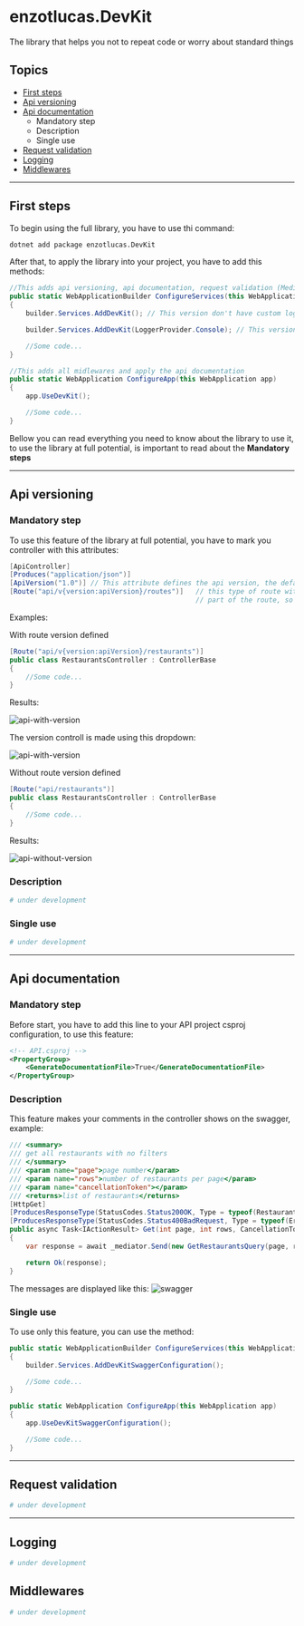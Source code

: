 # enzotlucas.DevKit

The library that helps you not to repeat code or worry about standard things

## Topics
- [First steps](#first-steps)
- [Api versioning](#api-versioning)
- [Api documentation](#api-documentation)
    - Mandatory step
    - Description
    - Single use
- [Request validation](#request-validation)
- [Logging](#logging)
- [Middlewares](#middlewares)

----------------------------------------------------

## First steps

To begin using the full library, you have to use thi command:
```bash
dotnet add package enzotlucas.DevKit
```

After that, to apply the library into your project, you have to add this methods:
```csharp
//This adds api versioning, api documentation, request validation (MediatR) and custom logging (optional)
public static WebApplicationBuilder ConfigureServices(this WebApplicationBuilder builder)
{
    builder.Services.AddDevKit(); // This version don't have custom log managment

    builder.Services.AddDevKit(LoggerProvider.Console); // This version have custom log managment

    //Some code...
}

//This adds all midlewares and apply the api documentation
public static WebApplication ConfigureApp(this WebApplication app)
{
    app.UseDevKit();

    //Some code...
}
```
Bellow you can read everything you need to know about the library to use it, to use the library at full potential, is important to read about the **Mandatory steps**

--------------------------

## **Api versioning**

### Mandatory step
To use this feature of the library at full potential, you have to mark you controller with this attributes:
```csharp
[ApiController]
[Produces("application/json")]
[ApiVersion("1.0")] // This attribute defines the api version, the default of the library is one
[Route("api/v{version:apiVersion}/routes")]   // this type of route with the "v{version:apiVersion}" parameter makes the version
                                              // part of the route, so you don't need to pass as a parameter

```
Examples:

With route version defined
```csharp
[Route("api/v{version:apiVersion}/restaurants")]
public class RestaurantsController : ControllerBase
{
    //Some code...
}
```
Results:

<img src="https://github.com/enzotlucas/enzotlucas-dotnet-devkit-lib/blob/main/imgs/api-with-version.png?raw=true" alt="api-with-version">    

The version controll is made using this dropdown:

<img src="https://github.com/enzotlucas/enzotlucas-dotnet-devkit-lib/blob/main/imgs/version-control.png?raw=true" alt="api-with-version">    

Without route version defined
```csharp
[Route("api/restaurants")] 
public class RestaurantsController : ControllerBase
{
    //Some code...
}
```
Results:

<img src="https://github.com/enzotlucas/enzotlucas-dotnet-devkit-lib/blob/main/imgs/api-without-version.png?raw=true" alt="api-without-version">    

### Description
```bash
# under development
```

### Single use
```bash
# under development
```

--------------------------

## **Api documentation**

### Mandatory step
Before start, you have to add this line to your API project csproj configuration, to use this feature:
```xml
<!-- API.csproj -->
<PropertyGroup>
	<GenerateDocumentationFile>True</GenerateDocumentationFile>
</PropertyGroup>
```

### Description

This feature makes your comments in the controller shows on the swagger, example:
```csharp
/// <summary>
/// get all restaurants with no filters 
/// </summary>
/// <param name="page">page number</param>
/// <param name="rows">number of restaurants per page</param>
/// <param name="cancellationToken"></param>
/// <returns>list of restaurants</returns>
[HttpGet]
[ProducesResponseType(StatusCodes.Status200OK, Type = typeof(RestaurantViewModel[]))]
[ProducesResponseType(StatusCodes.Status400BadRequest, Type = typeof(ErrorResponseViewModel))]
public async Task<IActionResult> Get(int page, int rows, CancellationToken cancellationToken)
{
    var response = await _mediator.Send(new GetRestaurantsQuery(page, rows, Request.GetCorrelationId()), cancellationToken);

    return Ok(response);
}
```
The messages are displayed like this:
<img src="https://github.com/enzotlucas/enzotlucas-dotnet-devkit-lib/blob/main/imgs/swagger.png?raw=true" alt="swagger">    

### Single use
To use only this feature, you can use the method:
```csharp
public static WebApplicationBuilder ConfigureServices(this WebApplicationBuilder builder)
{
    builder.Services.AddDevKitSwaggerConfiguration();

    //Some code...
}

public static WebApplication ConfigureApp(this WebApplication app)
{
    app.UseDevKitSwaggerConfiguration();

    //Some code...
}
```

--------------------------

## **Request validation**
```bash
# under development
```

--------------------------

## **Logging**
```bash
# under development
```

## **Middlewares**
```bash
# under development
```